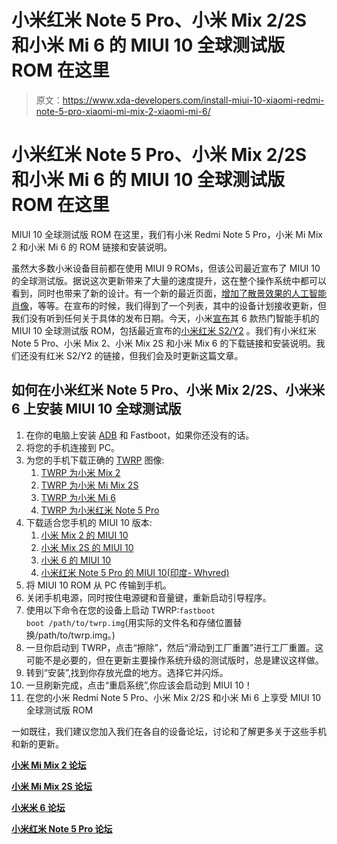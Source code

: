 # 小米红米 Note 5 Pro、小米 Mix 2/2S 和小米 Mi 6 的 MIUI 10 全球测试版 ROM 在这里

> 原文：<https://www.xda-developers.com/install-miui-10-xiaomi-redmi-note-5-pro-xiaomi-mi-mix-2-xiaomi-mi-6/>

# 小米红米 Note 5 Pro、小米 Mix 2/2S 和小米 Mi 6 的 MIUI 10 全球测试版 ROM 在这里

MIUI 10 全球测试版 ROM 在这里，我们有小米 Redmi Note 5 Pro，小米 Mi Mix 2 和小米 Mi 6 的 ROM 链接和安装说明。

虽然大多数小米设备目前都在使用 MIUI 9 ROMs，但该公司最近宣布了 MIUI 10 的全球测试版。据说这次更新带来了大量的速度提升，这在整个操作系统中都可以看到，同时也带来了新的设计。有一个新的最近页面，[增加了散景效果的人工智能肖像](https://www.xda-developers.com/xiaomi-miui-10-single-camera-portrait-mode/)，等等。在宣布的时候，我们得到了一个列表，其中的设备计划接收更新，但我们没有听到任何关于具体的发布日期。今天，小米[宣布](http://en.miui.com/thread-2883296-1-1.html)其 6 款热门智能手机的 MIUI 10 全球测试版 ROM，包括最近宣布的[小米红米 S2/Y2](https://www.xda-developers.com/xiaomi-redmi-y2-launched-miui-10-global-rollout/) 。我们有小米红米 Note 5 Pro、小米 Mix 2、小米 Mix 2S 和小米 Mix 6 的下载链接和安装说明。我们还没有红米 S2/Y2 的链接，但我们会及时更新这篇文章。

## 如何在小米红米 Note 5 Pro、小米 Mix 2/2S、小米米 6 上安装 MIUI 10 全球测试版

1.  在你的电脑上安装 [ADB](https://www.xda-developers.com/install-adb-windows-macos-linux/) 和 Fastboot，如果你还没有的话。
2.  将您的手机连接到 PC。
3.  为您的手机下载正确的 [TWRP](https://www.xda-developers.com/how-to-install-twrp/) 图像:
    1.  [TWRP 为小米 Mix 2](https://forum.xda-developers.com/mi-mix-2/development/recovery-twrp-3-2-1-0-xiaomi-mi-mix-2-t3780525)
    2.  [TWRP 为小米 Mi Mix 2S](https://forum.xda-developers.com/xiaomi-mi-mix-2s/how-to/recovery-twrp-mix-2s-t3790922)
    3.  [TWRP 为小米 Mi 6](https://forum.xda-developers.com/mi-6/development/recovery-twrp-xiaomi-mi-6-t3619822)
    4.  [TWRP 为小米红米 Note 5 Pro](https://forum.xda-developers.com/redmi-note-5-pro/development/recovery-twrp-3-2-1-0-whyred-t3766113)
4.  下载适合您手机的 MIUI 10 版本:
    1.  [小米 Mix 2 的 MIUI 10](http://bigota.d.miui.com/8.6.14/miui_MIMIX2Global_8.6.14_3a1cbeb56e_8.0.zip)
    2.  [小米 Mix 2S 的 MIUI 10](http://bigota.d.miui.com/8.6.14/miui_MIMIX2SGlobal_8.6.14_9cc38e37db_8.0.zip)
    3.  [小米 6 的 MIUI 10](http://bigota.d.miui.com/8.6.14/miui_MI6Global_8.6.14_6777ad214d_8.0.zip)
    4.  [小米红米 Note 5 Pro 的 MIUI 10(印度- Whyred)](http://bigota.d.miui.com/8.6.14/miui_HMNote5HMNote5ProGlobal_8.6.14_7141e580b7_8.1.zip)
5.  将 MIUI 10 ROM 从 PC 传输到手机。
6.  关闭手机电源，同时按住电源键和音量键，重新启动引导程序。
7.  使用以下命令在您的设备上启动 TWRP:`fastboot boot /path/to/twrp.img`(用实际的文件名和存储位置替换/path/to/twrp.img。)
8.  一旦你启动到 TWRP，点击“擦除”，然后“滑动到工厂重置”进行工厂重置。这可能不是必要的，但在更新主要操作系统升级的测试版时，总是建议这样做。
9.  转到“安装”,找到你存放光盘的地方。选择它并闪烁。
10.  一旦刷新完成，点击“重启系统”,你应该会启动到 MIUI 10！
11.  在您的小米 Redmi Note 5 Pro、小米 Mix 2/2S 和小米 Mi 6 上享受 MIUI 10 全球测试版 ROM

一如既往，我们建议您加入我们在各自的设备论坛，讨论和了解更多关于这些手机和新的更新。

[**小米 Mi Mix 2 论坛**](https://forum.xda-developers.com/mi-mix-2)

[**小米 Mi Mix 2S 论坛**](https://forum.xda-developers.com/xiaomi-mi-mix-2s)

[**小米米 6 论坛**](https://forum.xda-developers.com/mi-6)

[**小米红米 Note 5 Pro 论坛**](https://forum.xda-developers.com/redmi-note-5-pro)